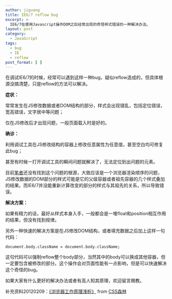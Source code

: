 ```yaml
---
author: jiguang
title: IE6/7 reflow bug
excerpt: >
  IE6/7在使用Javascript操作DOM之后经常出现的奇怪样式错误的一种解决办法。
layout: post
category:
  - JavaScript
tags:
  - bug
  - IE
  - reflow
post_format: [ ]
---
```

在调试IE6/7的时候，经常可以遇到这样一种bug，疑似reflow造成的，但具体根源没搞清楚，只是reflow的方法可以解决。

**症状：**

常常发生在JS修改数据或者DOM结构的部分，样式会出现错乱，包括定位错误，宽高错误，文字居中等问题；

仅在JS修改后才出现问题，一般页面载入时是好的。

**确诊：**

利用调试工具在JS修改结构的容器上修改任意属性为任意值，甚至空白均可修复此bug；

甚至有时候一打开调试工具的瞬间问题就解决了，无法定位到出问题的元素。

目前[笔者][1]还没有找到这个问题的根源，大致应该是一个浏览器渲染顺序的问题，JS修改数据的DOM部分的样式可能是它的父级容器或者祖先容器的几个样式叠加的结果。而IE6/7并没能重新计算改变的部分的样式与其祖先的关系，所以导致错误。

**解决方案：**

如果有精力的话，最好从样式本身入手，一般都会是一堆float和position相互作用的结果，但没有找到规律。

另外一种快速的解决方案是在JS修改DOM结构，或者填充数据之后加上这样一句代码：

    document.body.className = document.body.className;

这句代码可以强制reflow整个body部分，当然其中的body可以换成其他容器，但一定要包含被修改的部分。这个操作会对页面性能有一点影响，但是可以快速解决这个奇怪的bug。

如果大家有什么更好的解决办法或者有高人知其原理，欢迎留言赐教。

补充资料20120209：[《浏览器工作原理浅析》][2] from [CSS森林][3]

 [1]: http://jiguang.github.com "笔者"
 [2]: http://www.cssforest.org/blog/index.php?id=195
 [3]: http://www.cssforest.org/blog/